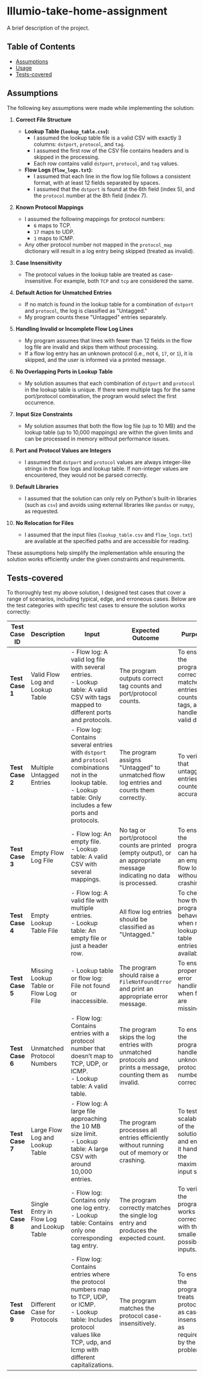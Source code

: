 # Illumio-take-home-assignment

A brief description of the project.

## Table of Contents
- [Assumptions](#Assumptions)
- [Usage](#Usage)
- [Tests-covered](#Tests-covered)


## Assumptions

The following key assumptions were made while implementing the solution:

1. **Correct File Structure**
   - **Lookup Table (`lookup_table.csv`):**
     - I assumed the lookup table file is a valid CSV with exactly 3 columns: `dstport`, `protocol`, and `tag`.
     - I assumed the first row of the CSV file contains headers and is skipped in the processing.
     - Each row contains valid `dstport`, `protocol`, and `tag` values.
   - **Flow Logs (`flow_logs.txt`):**
     - I assumed that each line in the flow log file follows a consistent format, with at least 12 fields separated by spaces.
     - I assumed that the `dstport` is found at the 6th field (index 5), and the `protocol` number at the 8th field (index 7).

2. **Known Protocol Mappings**
   - I assumed the following mappings for protocol numbers:
     - `6` maps to TCP.
     - `17` maps to UDP.
     - `1` maps to ICMP.
   - Any other protocol number not mapped in the `protocol_map` dictionary will result in a log entry being skipped (treated as invalid).

3. **Case Insensitivity**
   - The protocol values in the lookup table are treated as case-insensitive. For example, both `TCP` and `tcp` are considered the same.

4. **Default Action for Unmatched Entries**
   - If no match is found in the lookup table for a combination of `dstport` and `protocol`, the log is classified as "Untagged."
   - My program counts these "Untagged" entries separately.

5. **Handling Invalid or Incomplete Flow Log Lines**
   - My program assumes that lines with fewer than 12 fields in the flow log file are invalid and skips them without processing.
   - If a flow log entry has an unknown protocol (i.e., not `6`, `17`, or `1`), it is skipped, and the user is informed via a printed message.

6. **No Overlapping Ports in Lookup Table**
   - My solution assumes that each combination of `dstport` and `protocol` in the lookup table is unique. If there were multiple tags for the same port/protocol combination, the program would select the first occurrence.

7. **Input Size Constraints**
   - My solution assumes that both the flow log file (up to 10 MB) and the lookup table (up to 10,000 mappings) are within the given limits and can be processed in memory without performance issues.

8. **Port and Protocol Values are Integers**
   - I assumed that `dstport` and `protocol` values are always integer-like strings in the flow logs and lookup table. If non-integer values are encountered, they would not be parsed correctly.

9. **Default Libraries**
   - I assumed that the solution can only rely on Python's built-in libraries (such as `csv`) and avoids using external libraries like `pandas` or `numpy`, as requested.

10. **No Relocation for Files**
    - I assumed that the input files (`lookup_table.csv` and `flow_logs.txt`) are available at the specified paths and are accessible for reading.

These assumptions help simplify the implementation while ensuring the solution works efficiently under the given constraints and requirements.


## Tests-covered
To thoroughly test my above solution, I designed test cases that cover a range of scenarios, including typical, edge, and erroneous cases. Below are the test categories with specific test cases to ensure the solution works correctly:

| **Test Case ID** | **Description**                             | **Input**                                                                                           | **Expected Outcome**                                                                              | **Purpose**                                                                                     |
|-------------------|---------------------------------------------|-----------------------------------------------------------------------------------------------------|---------------------------------------------------------------------------------------------------|-------------------------------------------------------------------------------------------------|
| **Test Case 1**   | Valid Flow Log and Lookup Table            | - Flow log: A valid log file with several entries.<br>- Lookup table: A valid CSV with tags mapped to different ports and protocols. | The program outputs correct tag counts and port/protocol counts.                                 | To ensure the program correctly matches entries, counts tags, and handles valid data.          |
| **Test Case 2**   | Multiple Untagged Entries                  | - Flow log: Contains several entries with `dstport` and `protocol` combinations not in the lookup table.<br>- Lookup table: Only includes a few ports and protocols. | The program assigns "Untagged" to unmatched flow log entries and counts them correctly.          | To verify that untagged entries are counted accurately.                                        |
| **Test Case 3**   | Empty Flow Log File                        | - Flow log: An empty file.<br>- Lookup table: A valid CSV with several mappings.                  | No tag or port/protocol counts are printed (empty output), or an appropriate message indicating no data is processed. | To ensure the program can handle an empty flow log without crashing.                          |
| **Test Case 4**   | Empty Lookup Table File                    | - Flow log: A valid file with multiple entries.<br>- Lookup table: An empty file or just a header row. | All flow log entries should be classified as "Untagged."                                        | To check how the program behaves when no lookup table entries are available.                  |
| **Test Case 5**   | Missing Lookup Table or Flow Log File      | - Lookup table or flow log: File not found or inaccessible.                                      | The program should raise a `FileNotFoundError` and print an appropriate error message.           | To ensure proper error handling when files are missing.                                       |
| **Test Case 6**   | Unmatched Protocol Numbers                 | - Flow log: Contains entries with a protocol number that doesn’t map to TCP, UDP, or ICMP.<br>- Lookup table: A valid table. | The program skips the log entries with unmatched protocols and prints a message, counting them as invalid. | To ensure the program handles unknown protocol numbers correctly.                              |
| **Test Case 7**   | Large Flow Log and Lookup Table            | - Flow log: A large file approaching the 10 MB size limit.<br>- Lookup table: A large CSV with around 10,000 entries. | The program processes all entries efficiently without running out of memory or crashing.          | To test the scalability of the solution and ensure it handles the maximum input size.          |
| **Test Case 8**   | Single Entry in Flow Log and Lookup Table  | - Flow log: Contains only one log entry.<br>- Lookup table: Contains only one corresponding tag entry. | The program correctly matches the single log entry and produces the expected count.              | To verify the program works correctly with the smallest possible inputs.                       |
| **Test Case 9**   | Different Case for Protocols               | - Flow log: Contains entries where the protocol numbers map to TCP, UDP, or ICMP.<br>- Lookup table: Includes protocol values like TCP, udp, and Icmp with different capitalizations. | The program matches the protocol case-insensitively.                                            | To ensure the program treats protocols as case-insensitive, as required by the problem.       |
